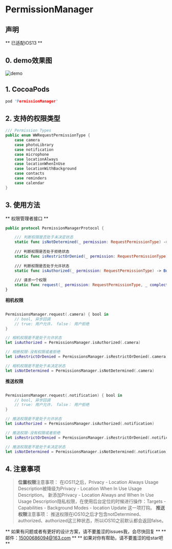 # PermissionManager

## 声明
** 已适配iOS13 **

## 0. demo效果图

![demo](https://github.com/WangWei1993/PermissionManager/blob/master/permission.gif)

## 1. CocoaPods

```c
pod 'PermissionManager'
```


## 2. 支持的权限类型
```swift
/// Permission Types
public enum WWRequestPermissionType {
    case camera
    case photoLibrary
    case notification
    case microphone
    case locationAlways
    case locationWhenInUse
    case locationWithBackground
    case contacts
    case reminders
    case calendar
}
```


## 3. 使用方法

** 权限管理者接口 **
```swift
public protocol PermissionManagerProtocol {

    /// 判断权限是否处于未决定状态
    static func isNotDetermined(_ permission: RequestPermissionType) -> Bool
    
    /// 判断权限是否处于拒绝状态
    static func isRestrictOrDenied(_ permission: RequestPermissionType) -> Bool
        
    /// 判断权限是否处于允许状态
    static func isAuthorized(_ permission: RequestPermissionType) -> Bool
    
    /// 请求一个权限
    static func request(_ permission: RequestPermissionType, _ complectionHandler: @escaping PermissionClosure)
}
```


**相机权限**
```swift

PermissionsManager.request(.camera) { bool in
    // bool, 异步回调
    // true: 用户允许， false： 用户拒绝
}

// 相机权限是不是处于允许状态
let isAuthorized = PermissionsManager.isAuthorized(.camera)

// 相册权限-没有权限或者拒绝
let isRestrictOrDenied = PermissionsManager.isRestrictOrDenied(.camera)

// 相机权限是不是处于未决定状态
let isNotDetermined = PermissionsManager.isNotDetermined(.camera)

```

**推送权限**
```swift

PermissionsManager.request(.notification) { bool in
    // bool, 异步回调
    // true: 用户允许， false： 用户拒绝
}

// 推送权限是不是处于允许状态
let isAuthorized = PermissionsManager.isAuthorized(.notification)

// 推送权限-没有权限或者拒绝
let isRestrictOrDenied = PermissionsManager.isRestrictOrDenied(.notification)

// 推送权限是不是处于未决定状态
let isNotDetermined = PermissionsManager.isNotDetermined(.notification)

```
## 4. 注意事项

> **位置权限**注意事项：
在iOS11之后，Privacy - Location Always Usage Description被降级为Privacy - Location When In Use Usage Description。
新添加Privacy - Location Always and When In Use Usage Description隐私权限，在使用后台定位的时候进行操作：Targets - Capabilities - Background Modes - location Update 这一项打钩。
> **推送权限**注意事项：
推送权限在iOS10之后才包含notDetermined、authorized、authorized这三种状态，所以iOS10之前默认都会返回false。

** 如果有问题或者有更好的设计方案，请不要羞涩的issues我，会尽快回复 **
** 邮件：15000686094@163.com **
** 如果对你有帮助，请不要羞涩的给star吧 **

